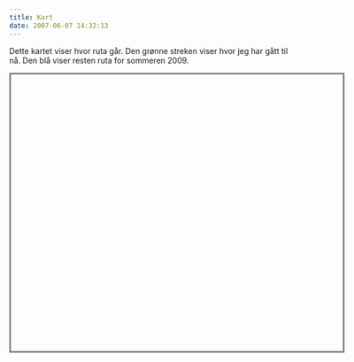 ```yaml
---
title: Kart
date: 2007-06-07 14:32:13
---
```


<p>Dette kartet viser hvor ruta går.  Den grønne streken viser hvor jeg har gått til nå.  Den blå viser resten ruta for sommeren 2009.</p>

<div id="map" style="width: 600px; height: 500px; border: solid gray"></div>

<script src="http://maps.google.com/maps?file=api&amp;v=2&amp;key=ABQIAAAAxWBLvr9Zi09tXKTgWuklohS-ZudBPv_auz4hjKOWqCGBNeADSxTPAt1ntPcLkrn1GbQzcnfu2eBnyQ" type="text/javascript"></script>
<script src="/gmap.js" type="text/javascript"></script>

<!-- what a hack -->
<body onunload="GUnload()"></body>
